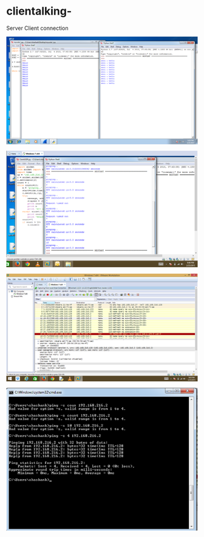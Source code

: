 # clientalking-
Server Client connection 


![Alt text](https://github.com/shashankshelat/clientalking-/blob/master/Simple%20Ping%20reply/simple%20Ping%20reply%20to%20check%20the%20firewall%20setting.png)

![Alt text](https://github.com/shashankshelat/clientalking-/blob/master/3-output.PNG)

![Alt text](https://github.com/shashankshelat/clientalking-/blob/master/5-Packet%20seen%20in%20Wireshark.PNG)

![Alt text](https://github.com/shashankshelat/clientalking-/blob/master/6-RTT%20in%20command%20Prompt.PNG)
